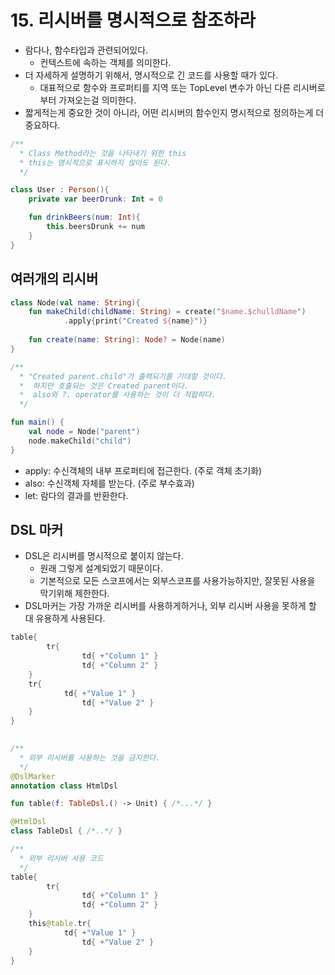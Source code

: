 # 15. 리시버를 명시적으로 참조하라
- 람다나, 함수타입과 관련되어있다.
  - 컨텍스트에 속하는 객체를 의미한다.
- 더 자세하게 설명하기 위해서, 명시적으로 긴 코드를 사용할 때가 있다.
    - 대표적으로 함수와 프로퍼티를 지역 또는 TopLevel 변수가 아닌 다른 리시버로부터 가져오는걸 의미한다.
- 짧게적는게 중요한 것이 아니라, 어떤 리시버의 함수인지 명시적으로 정의하는게 더 중요하다.

```kotlin
/**
  * Class Method라는 것을 나타내기 위한 this
  * this는 명시적으로 표시하지 않아도 된다.
  */

class User : Person(){
	private var beerDrunk: Int = 0

	fun drinkBeers(num: Int){
		this.beersDrunk += num
	}
}
```

## 여러개의 리시버
```kotlin
class Node(val name: String){
	fun makeChild(childName: String) = create("$name.$chulldName")
			.apply{print("Created ${name}")}
	
	fun create(name: String): Node? = Node(name)
}

/**
  * "Created parent.child"가 출력되기를 기대할 것이다.
  *  하지만 호출되는 것은 Created parent이다.
  *  also와 ?. operator를 사용하는 것이 더 적합하다.
  */

fun main() {
	val node = Node("parent")
	node.makeChild("child")
}
```
- apply: 수신객체의 내부 프로퍼티에 접근한다. (주로 객체 초기화)
- also: 수신객체 자체를 받는다. (주로 부수효과)
- let: 람다의 결과를 반환한다.

## DSL 마커
- DSL은 리시버를 명시적으로 붙이지 않는다.
    - 원래 그렇게 설계되었기 때문이다.
    - 기본적으로 모든 스코프에서는 외부스코프를 사용가능하지만, 잘못된 사용을 막기위해 제한한다.
- DSL마커는 가장 가까운 리시버를 사용하게하거나, 외부 리시버 사용을 못하게 할 대 유용하게 사용된다.
```kotlin
table{
		tr{
				td{ +"Column 1" }
				td{ +"Column 2" }
    }
    tr{
		    td{ +"Value 1" }
				td{ +"Value 2" }
    }
}
		
```

```kotlin
/**
  * 외부 리시버를 사용하는 것을 금지한다.
  */
@DslMarker
annotation class HtmlDsl

fun table(f: TableDsl.() -> Unit) { /*...*/ }

@HtmlDsl
class TableDsl { /*..*/ }
```

```kotlin
/**
  * 외부 리시버 사용 코드
  */
table{
		tr{
				td{ +"Column 1" }
				td{ +"Column 2" }
    }
    this@table.tr{
		    td{ +"Value 1" }
				td{ +"Value 2" }
    }
}
```